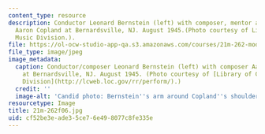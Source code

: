 ```yaml
---
content_type: resource
description: Conductor Leonard Bernstein (left) with composer, mentor and friend,
  Aaron Copland at Bernardsville, NJ. August 1945.(Photo courtesy of Library of Congress,
  Music Division.).
file: https://ol-ocw-studio-app-qa.s3.amazonaws.com/courses/21m-262-modern-music-1900-1960-fall-2006/cf52be3eade35ce76e498077c8fe335e_21m-262f06.jpg
file_type: image/jpeg
image_metadata:
  caption: Conductor/composer Leonard Bernstein (left) with composer Aaron Copland
    at Bernardsville, NJ. August 1945. (Photo courtesy of [Library of Congress, Music
    Division](http://lcweb.loc.gov/rr/perform/).)
  credit: ''
  image-alt: 'Candid photo: Bernstein''s arm around Copland''s shoulder; Copland singing.'
resourcetype: Image
title: 21m-262f06.jpg
uid: cf52be3e-ade3-5ce7-6e49-8077c8fe335e
---
```

